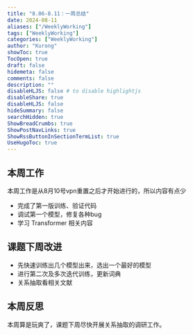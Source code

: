 ```yaml
---
title: "8.06-8.11：一周总结"
date: 2024-08-11
aliases: ["/WeeklyWorking"]
tags: ["WeeklyWorking"]
categories: ["WeeklyWorking"]
author: "Kurong"
showToc: true
TocOpen: true
draft: false
hidemeta: false
comments: false
description: ""
disableHLJS: false # to disable highlightjs
disableShare: true
disableHLJS: false
hideSummary: false
searchHidden: true
ShowBreadCrumbs: true
ShowPostNavLinks: true
ShowRssButtonInSectionTermList: true
UseHugoToc: true
---
```


## 本周工作

本周工作是从8月10号vpn重置之后才开始进行的，所以内容有点少

- 完成了第一版训练、验证代码
- 调试第一个模型，修复各种bug
- 学习 Transformer 相关内容



## 课题下周改进

- 先快速训练出几个模型出来，选出一个最好的模型
- 进行第二次及多次迭代训练，更新词典
- 关系抽取看相关文献



## 本周反思

本周算是玩爽了，课题下周尽快开展关系抽取的调研工作。
